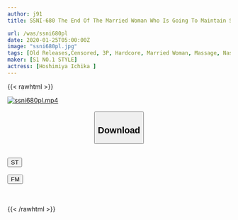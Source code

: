 ```yaml
---
author: j91
title: SSNI-680 The End Of The Married Woman Who Is Going To Maintain Style And Is Crazy About Portio Development-convulsions Shrimp Warp Climax Oil Massage Shop-Ichika Hoshimiya

url: /was/ssni680pl
date: 2020-01-25T05:00:00Z
image: "ssni680pl.jpg"
tags: [Old Releases,Censored, 3P, Hardcore, Married Woman, Massage, Nasty, Voyeur]
maker: [S1 NO.1 STYLE]
actress: [Hoshimiya Ichika ]
---
```



{{< rawhtml >}}

<div class="video" data-videoid="ZkMqOjBpR4hqXGz">
    <a href="javascript:;">
        <img src="/was/ssni680pl/ssni680pl.jpg" width="WIDTH" height="HEIGHT" alt="ssni680pl.mp4" loading="lazy">
    </a>
</div>

<script type="text/javascript" src="https://j91.asia/asset/on-demand-st.js"></script>

<br>
  <link rel="stylesheet" href="https://j91.asia/asset/bs5.css">
  
  <center>
  <button class="btn btn-primary" type="button" data-bs-toggle="collapse" data-bs-target=".multi-collapse" aria-expanded="false" aria-controls="multiCollapseExample1 multiCollapseExample2"><h2>Download</h2></button></center>
</p>
<div class="row">
  <div class="col">
    <div class="collapse multi-collapse" id="multiCollapseExample1">
      <div class="card card-body">
	      	      <br>
<div class="buttons">  
<a href="https://streamtape.to/v/ZkMqOjBpR4hqXGz" target="_blank"><button class="btn-hover color-3"><i class="fa fa-download"></i> ST</button></a></div>
    </div>
  </div>
</div>
  <div class="col">
    <div class="collapse multi-collapse" id="multiCollapseExample2">
      <div class="card card-body">
	      <br>
<div class="buttons">
    <a href="https://filemoon.sx/d/mzggz2mrfa85" target="_blank"><button class="btn-hover color-8"><i class="fa fa-download"></i> FM</button></a></div>
<br><br>
      </div>
    </div>
  </div>
</div>

{{< /rawhtml >}}